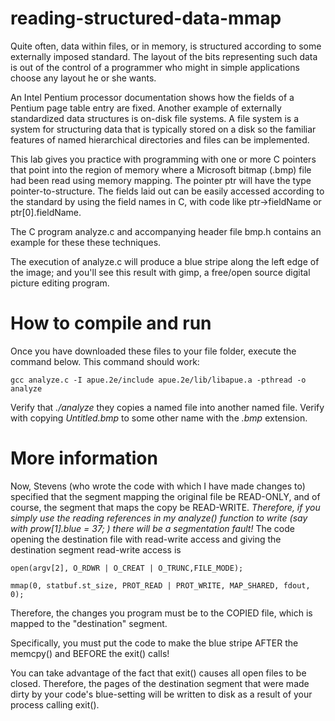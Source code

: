 reading-structured-data-mmap
==============
Quite often, data within files, or in memory, is structured according to some externally imposed standard. The layout of the bits representing such data is out of the control of a programmer who might in simple applications choose any layout he or she wants. 

An Intel Pentium processor documentation shows how the fields of a Pentium page table entry are fixed. Another example of externally standardized data structures is on-disk file systems. A file system is a system for structuring data that is typically stored on a disk so the familiar features of named hierarchical directories and files can be implemented.

This lab gives you practice with programming with one or more C pointers that point into the region of memory where a Microsoft bitmap (.bmp) file had been read using memory mapping. The pointer ptr will have the type pointer-to-structure. The fields laid out can be easily accessed according to the standard by using the field names in C, with code like ptr->fieldName or ptr[0].fieldName.

The C program analyze.c and accompanying header file bmp.h contains an example for these these techniques.

The execution of analyze.c will produce a blue stripe along the left edge of the image; and you'll see this result with gimp, a free/open source digital picture editing program.

How to compile and run
=====================

Once you have downloaded these files to your file folder, execute the command below. This command should work:
```
gcc analyze.c -I apue.2e/include apue.2e/lib/libapue.a -pthread -o analyze
```

Verify that *./analyze* they copies a named file into another named file. Verify with copying *Untitled.bmp* to some other name with the *.bmp* extension.

More information
=================

Now, Stevens (who wrote the code with which I have made changes to) specified that the segment mapping the original file be READ-ONLY, and of course, the segment that maps the copy be READ-WRITE. *Therefore, if you simply use the reading references in my analyze() function to write (say with prow[1].blue = 37; ) there will be a segmentation fault!* The code opening the destination file with read-write access and giving the destination segment read-write access is
```
open(argv[2], O_RDWR | O_CREAT | O_TRUNC,FILE_MODE);

mmap(0, statbuf.st_size, PROT_READ | PROT_WRITE, MAP_SHARED, fdout, 0);
```
Therefore, the changes you program must be to the COPIED file, which is mapped to the "destination" segment.

Specifically, you must put the code to make the blue stripe AFTER the memcpy() and BEFORE the exit() calls!

You can take advantage of the fact that exit() causes all open files to be closed. Therefore, the pages of the destination segment that were made dirty by your code's blue-setting will be written to disk as a result of your process calling exit().


